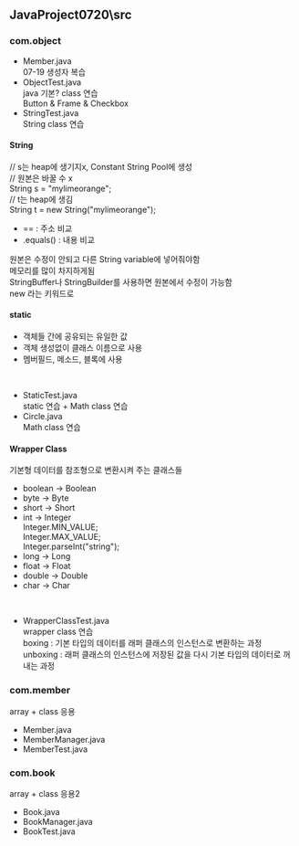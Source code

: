 ## JavaProject0720\src
### com.object
- Member.java<br>
07-19 생성자 복습
- ObjectTest.java<br>
java 기본? class 연습<br>
Button & Frame & Checkbox
- StringTest.java<br>
String class 연습

#### String
// s는 heap에 생기지x, Constant String Pool에 생성<br>
// 원본은 바꿀 수 x<br>
String s = "mylimeorange";<br>
// t는 heap에 생김<br>
String t = new String("mylimeorange");<br>
- == : 주소 비교<br>
- .equals() : 내용 비교

원본은 수정이 안되고 다른 String variable에 넣어줘야함<br>
메모리를 많이 차지하게됨<br>
StringBuffer나 StringBuilder를 사용하면 원본에서 수정이 가능함<br>
new 라는 키워드로 

#### static
- 객체들 간에 공유되는 유일한 값
- 객체 생성없이 클래스 이름으로 사용
- 멤버필드, 메소드, 블록에 사용
<br>

- StaticTest.java<br>
static 연습 + Math class 연습
- Circle.java<br>
Math class 연습

#### Wrapper Class
기본형 데이터를 참조형으로 변환시켜 주는 클래스들
- boolean -> Boolean
- byte -> Byte
- short -> Short
- int -> Integer<br>
Integer.MIN_VALUE;<br>
Integer.MAX_VALUE;<br>
Integer.parseInt("string");
- long -> Long
- float -> Float
- double -> Double
- char -> Char
<br>

- WrapperClassTest.java<br>
wrapper class 연습<br>
boxing : 기본 타입의 데이터를 래퍼 클래스의 인스턴스로 변환하는 과정<br>
unboxing : 래퍼 클래스의 인스턴스에 저장된 값을 다시 기본 타입의 데이터로 꺼내는 과정

### com.member
array + class 응용
- Member.java
- MemberManager.java
- MemberTest.java

### com.book
array + class 응용2
- Book.java
- BookManager.java
- BookTest.java
